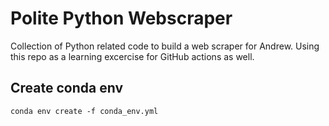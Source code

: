 # Polite Python Webscraper

Collection of Python related code to build a web scraper for Andrew. Using this repo as a learning excercise for GitHub actions as well.

## Create conda env

```conda env create -f conda_env.yml```
